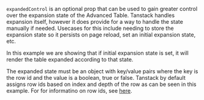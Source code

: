 `expandedControl` is an optional prop that can be used to gain greater control over the expansion state of the Advanced Table. Tanstack handles expansion itself, however it does provide for a way to handle the state manually if needed. Usecases for this include needing to store the expansion state so it persists on page reload, set an initial expansion state, etc. 

In this example we are showing that if initial expansion state is set, it will render the table expanded according to that state. 

The expanded state must be an object with key/value pairs where the key is the row id and the value is a boolean, true or false. Tanstack by default assigns row ids based on index and depth of the row as can be seen in this example. For for informatino on row ids, see [here](https://tanstack.com/table/v8/docs/api/core/row#id).